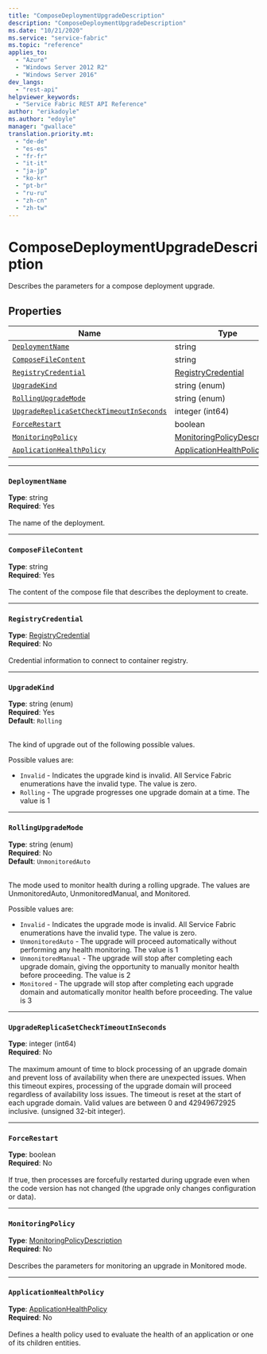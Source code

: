 ```yaml
---
title: "ComposeDeploymentUpgradeDescription"
description: "ComposeDeploymentUpgradeDescription"
ms.date: "10/21/2020"
ms.service: "service-fabric"
ms.topic: "reference"
applies_to: 
  - "Azure"
  - "Windows Server 2012 R2"
  - "Windows Server 2016"
dev_langs: 
  - "rest-api"
helpviewer_keywords: 
  - "Service Fabric REST API Reference"
author: "erikadoyle"
ms.author: "edoyle"
manager: "gwallace"
translation.priority.mt: 
  - "de-de"
  - "es-es"
  - "fr-fr"
  - "it-it"
  - "ja-jp"
  - "ko-kr"
  - "pt-br"
  - "ru-ru"
  - "zh-cn"
  - "zh-tw"
---
```

# ComposeDeploymentUpgradeDescription

Describes the parameters for a compose deployment upgrade.

## Properties
| Name | Type | Required |
| --- | --- | --- |
| [`DeploymentName`](#deploymentname) | string | Yes |
| [`ComposeFileContent`](#composefilecontent) | string | Yes |
| [`RegistryCredential`](#registrycredential) | [RegistryCredential](sfclient-model-registrycredential.md) | No |
| [`UpgradeKind`](#upgradekind) | string (enum) | Yes |
| [`RollingUpgradeMode`](#rollingupgrademode) | string (enum) | No |
| [`UpgradeReplicaSetCheckTimeoutInSeconds`](#upgradereplicasetchecktimeoutinseconds) | integer (int64) | No |
| [`ForceRestart`](#forcerestart) | boolean | No |
| [`MonitoringPolicy`](#monitoringpolicy) | [MonitoringPolicyDescription](sfclient-model-monitoringpolicydescription.md) | No |
| [`ApplicationHealthPolicy`](#applicationhealthpolicy) | [ApplicationHealthPolicy](sfclient-model-applicationhealthpolicy.md) | No |

____
### `DeploymentName`
__Type__: string <br/>
__Required__: Yes<br/>
<br/>
The name of the deployment.

____
### `ComposeFileContent`
__Type__: string <br/>
__Required__: Yes<br/>
<br/>
The content of the compose file that describes the deployment to create.

____
### `RegistryCredential`
__Type__: [RegistryCredential](sfclient-model-registrycredential.md) <br/>
__Required__: No<br/>
<br/>
Credential information to connect to container registry.

____
### `UpgradeKind`
__Type__: string (enum) <br/>
__Required__: Yes<br/>
__Default__: `Rolling` <br/>
<br/>


The kind of upgrade out of the following possible values.

Possible values are: 

  - `Invalid` - Indicates the upgrade kind is invalid. All Service Fabric enumerations have the invalid type. The value is zero.
  - `Rolling` - The upgrade progresses one upgrade domain at a time. The value is 1



____
### `RollingUpgradeMode`
__Type__: string (enum) <br/>
__Required__: No<br/>
__Default__: `UnmonitoredAuto` <br/>
<br/>


The mode used to monitor health during a rolling upgrade. The values are UnmonitoredAuto, UnmonitoredManual, and Monitored.

Possible values are: 

  - `Invalid` - Indicates the upgrade mode is invalid. All Service Fabric enumerations have the invalid type. The value is zero.
  - `UnmonitoredAuto` - The upgrade will proceed automatically without performing any health monitoring. The value is 1
  - `UnmonitoredManual` - The upgrade will stop after completing each upgrade domain, giving the opportunity to manually monitor health before proceeding. The value is 2
  - `Monitored` - The upgrade will stop after completing each upgrade domain and automatically monitor health before proceeding. The value is 3



____
### `UpgradeReplicaSetCheckTimeoutInSeconds`
__Type__: integer (int64) <br/>
__Required__: No<br/>
<br/>
The maximum amount of time to block processing of an upgrade domain and prevent loss of availability when there are unexpected issues. When this timeout expires, processing of the upgrade domain will proceed regardless of availability loss issues. The timeout is reset at the start of each upgrade domain. Valid values are between 0 and 42949672925 inclusive. (unsigned 32-bit integer).

____
### `ForceRestart`
__Type__: boolean <br/>
__Required__: No<br/>
<br/>
If true, then processes are forcefully restarted during upgrade even when the code version has not changed (the upgrade only changes configuration or data).

____
### `MonitoringPolicy`
__Type__: [MonitoringPolicyDescription](sfclient-model-monitoringpolicydescription.md) <br/>
__Required__: No<br/>
<br/>
Describes the parameters for monitoring an upgrade in Monitored mode.

____
### `ApplicationHealthPolicy`
__Type__: [ApplicationHealthPolicy](sfclient-model-applicationhealthpolicy.md) <br/>
__Required__: No<br/>
<br/>
Defines a health policy used to evaluate the health of an application or one of its children entities.

